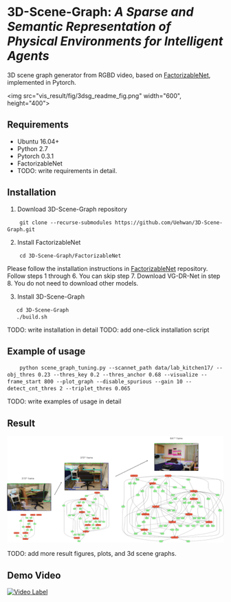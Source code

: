 # 3D-Scene-Graph: *A Sparse and Semantic Representation of Physical Environments for Intelligent Agents*
3D scene graph generator from RGBD video, based on [FactorizableNet](https://github.com/yikang-li/FactorizableNet), implemented in Pytorch.

<img src="vis_result/fig/3dsg_readme_fig.png" width="600", height="400">

## Requirements
* Ubuntu 16.04+
* Python 2.7
* Pytorch 0.3.1
* FactorizableNet
* TODO: write requirements in detail.

## Installation
1. Download 3D-Scene-Graph repository 

```
    git clone --recurse-submodules https://github.com/Uehwan/3D-Scene-Graph.git
```
2. Install FactorizableNet
```
    cd 3D-Scene-Graph/FactorizableNet
```
Please follow the installation instructions in [FactorizableNet](https://github.com/yikang-li/FactorizableNet) repository.
Follow steps 1 through 6. You can skip step 7. Download VG-DR-Net in step 8. You do not need to download other models.


3. Install 3D-Scene-Graph
```
   cd 3D-Scene-Graph
   ./build.sh
```

TODO: write installation in detail
TODO: add one-click installation script

## Example of usage

```
    python scene_graph_tuning.py --scannet_path data/lab_kitchen17/ --obj_thres 0.23 --thres_key 0.2 --thres_anchor 0.68 --visualize --frame_start 800 --plot_graph --disable_spurious --gain 10 --detect_cnt_thres 2 --triplet_thres 0.065
```

TODO: write examples of usage in detail

## Result

![scores1](./vis_result/fig/result1.png)

TODO: add more result figures, plots, and 3d scene graphs.



## Demo Video

[![Video Label](http://img.youtube.com/vi/DpW7eyF2HiI/0.jpg)](https://youtu.be/DpW7eyF2HiI)

